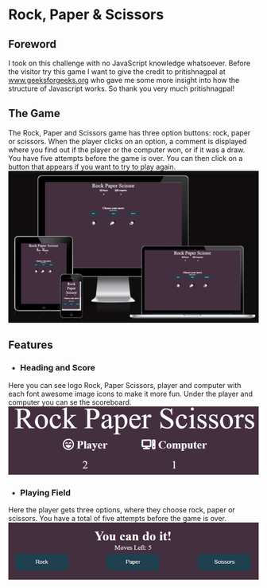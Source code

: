 # Rock, Paper & Scissors
 ## Foreword
 I took on this challenge with no JavaScript knowledge whatsoever. Before the visitor try this game I want to give the credit to pritishnagpal at www.geeksforgeeks.org who gave me some more insight into how the structure of Javascript works.
 So thank you very much pritishnagpal!
 ## The Game
 
 The Rock, Paper and Scissors game has three option buttons: rock, paper or scissors. When the player clicks on an option, a comment is displayed where you find out if the player or the computer won, or if it was a draw. You have five attempts before the game is over. You can then click on a button that appears if you want to try to play again.
 ![Responsive](./readme.image/ami-responsive.png)

## Features

* ### Heading and Score
Here you can see logo Rock, Paper Scissors, player and computer with each font awesome image icons to make it more fun. Under the player and computer you can se the scoreboard.
![Heading and Player](./readme.image/heading-player.png)

* ### Playing Field
Here the player gets three options, where they choose rock, paper or scissors.
You have a total of five attempts before the game is over.
![Playing Field](./readme.image/playing-field.png)